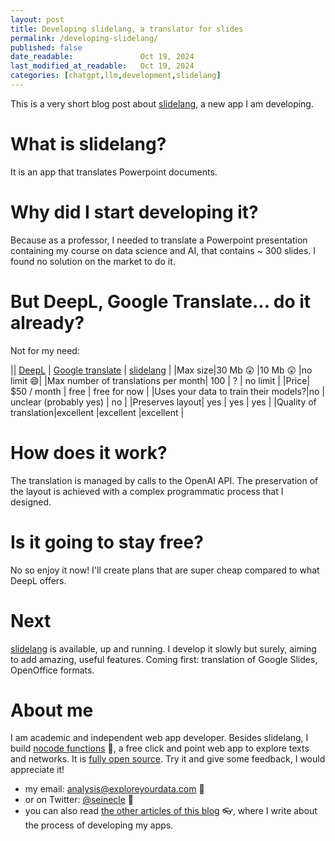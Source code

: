 ```yaml
---
layout: post
title: Developing slidelang, a translator for slides
permalink: /developing-slidelang/
published: false
date_readable:               Oct 19, 2024
last_modified_at_readable:   Oct 19, 2024
categories: [chatgpt,llm,development,slidelang]
---
```

This is a very short blog post about [slidelang](https://alpha.slidelang.com/), a new app I am developing.

# What is slidelang?
It is an app that translates Powerpoint documents.

# Why did I start developing it?
Because as a professor, I needed to translate a Powerpoint presentation containing my course on data science and AI, that contains ~ 300 slides. I found no solution on the market to do it.

# But DeepL, Google Translate... do it already?
Not for my need:

|| [DeepL](https://www.deepl.com/fr/pro)    | [Google translate](https://support.google.com/translate/answer/2534559?ref_topic=7011659&hl=en) |  [slidelang](https://alpha.slidelang.com/) |
|Max size|30 Mb 😲 |10 Mb 😲 |no limit 😄|
|Max number of translations per month| 100  | ?    | no limit    |
|Price| $50 / month | free     |  free for now   |
|Uses your data to train their models?|no | unclear (probably yes)     |  no   |
|Preserves layout| yes    | yes    | yes    |
|Quality of translation|excellent    |excellent    |excellent    |

# How does it work?
The translation is managed by calls to the OpenAI API. The preservation of the layout is achieved with a complex programmatic process that I designed.

# Is it going to stay free?
No so enjoy it now! I'll create plans that are super cheap compared to what DeepL offers.

# Next
[slidelang](https://alpha.slidelang.com/) is available, up and running. I develop it slowly but surely, aiming to add amazing, useful features. Coming first: translation of Google Slides, OpenOffice formats.

# About me
I am academic and independent web app developer. Besides slidelang, I build [nocode functions](https://nocodefunctions.com) 🔎, a free click and point web app to explore texts and networks. It is [fully open source](https://github.com/seinecle/nocodefunctions). Try it and give some feedback, I would appreciate it!

* my email: [analysis@exploreyourdata.com](mailto:analysis@exploreyourdata.com) 📧
* or on Twitter: [@seinecle](https://twitter.com/seinecle) 📱
* you can also read [the other articles of this blog](https://nocodefunctions.com/blog) 👓, where I write about the process of developing my apps.
